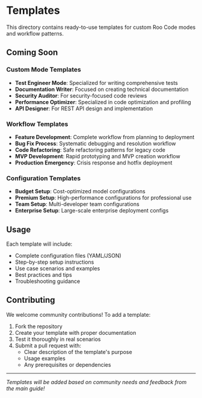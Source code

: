 # Templates

This directory contains ready-to-use templates for custom Roo Code modes and workflow patterns.

## Coming Soon

### Custom Mode Templates
- **Test Engineer Mode**: Specialized for writing comprehensive tests
- **Documentation Writer**: Focused on creating technical documentation  
- **Security Auditor**: For security-focused code reviews
- **Performance Optimizer**: Specialized in code optimization and profiling
- **API Designer**: For REST API design and implementation

### Workflow Templates  
- **Feature Development**: Complete workflow from planning to deployment
- **Bug Fix Process**: Systematic debugging and resolution workflow
- **Code Refactoring**: Safe refactoring patterns for legacy code
- **MVP Development**: Rapid prototyping and MVP creation workflow
- **Production Emergency**: Crisis response and hotfix deployment

### Configuration Templates
- **Budget Setup**: Cost-optimized model configurations
- **Premium Setup**: High-performance configurations for professional use
- **Team Setup**: Multi-developer team configurations
- **Enterprise Setup**: Large-scale enterprise deployment configs

## Usage

Each template will include:
- Complete configuration files (YAML/JSON)
- Step-by-step setup instructions
- Use case scenarios and examples
- Best practices and tips
- Troubleshooting guidance

## Contributing

We welcome community contributions! To add a template:

1. Fork the repository
2. Create your template with proper documentation
3. Test it thoroughly in real scenarios
4. Submit a pull request with:
   - Clear description of the template's purpose
   - Usage examples
   - Any prerequisites or dependencies

---

*Templates will be added based on community needs and feedback from the main guide!*